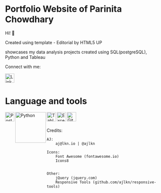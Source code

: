 # Portfolio Website of Parinita Chowdhary

Hi! :wave:

Created using template - Editorial by HTML5 UP

showcases my data analysis projects created using SQL(postgreSQL), Python and Tableau

Connect with me:


<a href="https://www.linkedin.com/in/parinita081/">
<image align='left' alt="LinkedIn" width="30px" src="https://github.com/parinita88/Portfolio-Website/blob/main/images/linkedin.png?raw=true" />
</a>

<br/>
<br/>

# Language and tools
<image align='left' alt="Postgresql" width="30px" src="https://raw.githubusercontent.com/github/explore/80688e429a7d4ef2fca1e82350fe8e3517d3494d/topics/postgresql/postgresql.png" />
<image align='left' alt="Python" width="100px" src = 'https://www.python.org/static/community_logos/python-logo-master-v3-TM-flattened.png' />
<image align='left' alt="Tableau" width="30px" src="https://github.com/parinita88/Portfolio-Website/blob/main/images/tableau.png?raw=true" />
<image align='left' alt="Excel" width="30px" src="https://github.com/parinita88/Portfolio-Website/blob/main/images/excel.png?raw=true" />
<image align='left' alt="GitHub" width="30px" src="https://github.com/parinita88/Portfolio-Website/blob/main/images/github.png?raw=true" />


<br/>
<br/>

<br/>
Credits:

	AJ:
		aj@lkn.io | @ajlkn

	Icons:
		Font Awesome (fontawesome.io)
		Icons8


	Other:
		jQuery (jquery.com)
		Responsive Tools (github.com/ajlkn/responsive-tools)